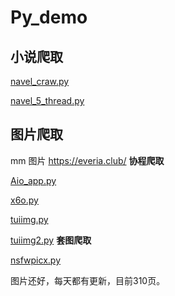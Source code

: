 # Py_demo



## 小说爬取
[navel_craw.py](./navel_craw.py)

[navel_5_thread.py](./navel_5_thread.py)

## 图片爬取

mm 图片  https://everia.club/
**协程爬取**

[Aio_app.py](./Aio_app.py)

[x6o.py](./x6o.py)

[tuiimg.py](./tuiimg.py)

[tuiimg2.py](./tuiimg2.py) **套图爬取**

[nsfwpicx.py](./nsfwpicx.py) 

图片还好，每天都有更新，目前310页。

